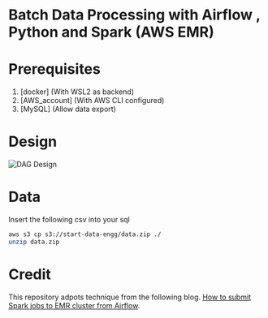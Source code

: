 # Batch Data Processing with Airflow , Python and Spark (AWS EMR)
# Prerequisites

1. [docker] (With WSL2 as backend)
3. [AWS_account] (With AWS CLI configured) 
4. [MySQL] (Allow data export)

# Design

![DAG Design](airflow_conn/airflow.png)

# Data

Insert the following csv into your sql

```bash
aws s3 cp s3://start-data-engg/data.zip ./
unzip data.zip
```


# Credit
This repository adpots technique from the following blog. 
[How to submit Spark jobs to EMR cluster from Airflow](http://startdataengineering.com/post/how-to-submit-spark-jobs-to-emr-cluster-from-airflow).